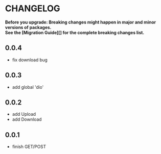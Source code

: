 # CHANGELOG

**Before you upgrade: Breaking changes might happen in major and minor versions of packages.<br/>
See the [Migration Guide][] for the complete breaking changes list.**

## 0.0.4

- fix download bug

## 0.0.3

- add global 'dio' 

## 0.0.2

- add Upload
- add Download

## 0.0.1

- finish GET/POST
